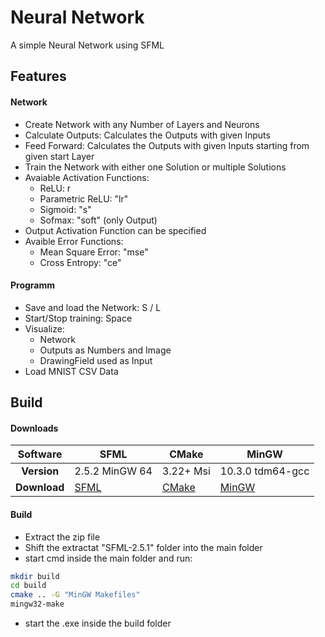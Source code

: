 # Neural Network

A simple Neural Network using SFML

## Features

#### Network

- Create Network with any Number of Layers and Neurons
- Calculate Outputs: Calculates the Outputs with given Inputs
- Feed Forward: Calculates the Outputs with given Inputs starting from given start Layer
- Train the Network with either one Solution or multiple Solutions
- Avaiable Activation Functions:
  - ReLU: r
  - Parametric ReLU: "lr"
  - Sigmoid: "s"
  - Sofmax: "soft" (only Output)
- Output Activation Function can be specified
- Avaible Error Functions:
  - Mean Square Error: "mse"
  - Cross Entropy: "ce"

#### Programm

- Save and load the Network: S / L
- Start/Stop training: Space
- Visualize:
  - Network
  - Outputs as Numbers and Image
  - DrawingField used as Input
- Load MNIST CSV Data

## Build

#### Downloads

|   Software   | **SFML**                                              | **CMake**                            | **MinGW**                                             |
| :----------: | ----------------------------------------------------- | ------------------------------------ | ----------------------------------------------------- |
| **Version**  | 2.5.2 MinGW 64                                        | 3.22+ Msi                            | 10.3.0 tdm64-gcc                                      |
| **Download** | [SFML](https://www.sfml-dev.org/download/sfml/2.5.1/) | [CMake](https://cmake.org/download/) | [MinGW](https://jmeubank.github.io/tdm-gcc/download/) |

#### Build

- Extract the zip file
- Shift the extractat "SFML-2.5.1" folder into the main folder
- start cmd inside the main folder and run:

```sh
mkdir build
cd build
cmake .. -G "MinGW Makefiles"
mingw32-make
```

- start the .exe inside the build folder
